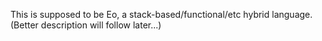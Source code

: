 This is supposed to be Eo, a stack-based/functional/etc hybrid language.
(Better description will follow later...)

